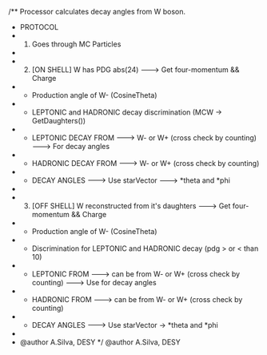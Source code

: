 /** Processor calculates decay angles from W boson.
 *  PROTOCOL
 * 1) Goes through MC Particles
 * 
 * 2) [ON SHELL] W has PDG abs(24) ---> Get four-momentum && Charge
 *  -  Production angle of W- (CosineTheta)
 *  -  LEPTONIC and HADRONIC decay discrimination (MCW -> GetDaughters())
 *  -  LEPTONIC DECAY FROM ---> W- or W+ (cross check by counting) ---> For decay angles
 *  -  HADRONIC DECAY FROM ---> W- or W+ (cross check by counting)
 *  -  DECAY ANGLES ---> Use starVector ---> *theta and *phi
 * 
 * 3) [OFF SHELL] W reconstructed from it's daughters ---> Get four-momentum && Charge
 *  -  Production angle of W- (CosineTheta)
 *  -  Discrimination for LEPTONIC and HADRONIC decay (pdg > or < than 10) 
 *  -  LEPTONIC FROM ---> can be from W- or W+ (cross check by counting) ---> Use for decay angles
 *  -  HADRONIC FROM ---> can be from W- or W+ (cross check by counting)
 *  -   DECAY ANGLES ---> Use starVector -> *theta and *phi
 * 
 *  @author A.Silva, DESY
 */
   @author A.Silva, DESY
